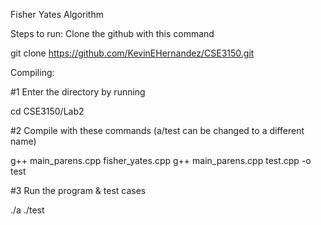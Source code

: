 Fisher Yates Algorithm

Steps to run: Clone the github with this command

git clone https://github.com/KevinEHernandez/CSE3150.git

Compiling:

#1 Enter the directory by running

cd CSE3150/Lab2

#2 Compile with these commands (a/test can be changed to a different name)

g++ main_parens.cpp fisher_yates.cpp
g++ main_parens.cpp test.cpp -o test

#3 Run the program & test cases

./a
./test


